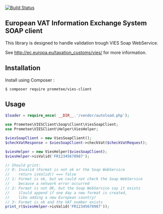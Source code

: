 [![Build Status](https://travis-ci.org/Prometee/VIESClient.svg?branch=master)](https://travis-ci.org/Prometee/VIESClient)

## European VAT Information Exchange System SOAP client

This library is designed to handle validation trough VIES Soap WebService.

See http://ec.europa.eu/taxation_customs/vies/ for more information.

## Installation

Install using Composer :

```
$ composer require prometee/vies-client
```

## Usage

```php
$loader = require_once( __DIR__.'/vendor/autoload.php');

use Prometee\VIESClient\Soap\Client\ViesSoapClient;
use Prometee\VIESClient\Helper\ViesHelper;

$viesSoapClient = new ViesSoapClient();
$checkVatResponse = $viesSoapClient->checkVat($checkVatRequest);

$viesHelper = new ViesHelper($viesSoapClient);
$viesHelper->isValid('FR12345678987');

// Should print:
// 0: Invalid (Format is not ok or the Soap WebService
//    return isValid() === false
// 1: Format is ok, but we could not check the Soap WebService
//    because a network error occurred
// 2: Format is not OK, but the Soap WebService say it exists
//    (Could append if one day a new format is created,
//    like adding a new European country)
// 3: Format is ok and the VAT number exists
print_r($viesHelper->isValid('FR12345678987'));

```
